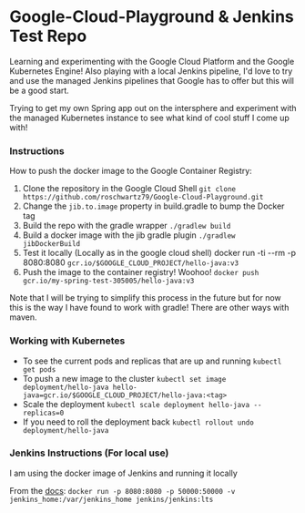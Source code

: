 # Google-Cloud-Playground & Jenkins Test Repo

Learning and experimenting with the Google Cloud Platform and the Google Kubernetes Engine! Also playing with a local Jenkins pipeline,
I'd love to try and use the managed Jenkins pipelines that Google has to offer but this will be a good start.

Trying to get my own Spring app out on the intersphere and experiment with the managed Kubernetes instance to see what kind
of cool stuff I come up with!

### Instructions

How to push the docker image to the Google Container Registry:

1. Clone the repository in the Google Cloud Shell `git clone https://github.com/roschwartz79/Google-Cloud-Playground.git`
2. Change the `jib.to.image` property in build.gradle to bump the Docker tag
3. Build the repo with the gradle wrapper `./gradlew build`
4. Build a docker image with the jib gradle plugin `./gradlew jibDockerBuild`
5. Test it locally (Locally as in the google cloud shell) docker run -ti --rm -p 8080:8080 `gcr.io/$GOOGLE_CLOUD_PROJECT/hello-java:v3`
6. Push the image to the container registry! Woohoo! `docker push gcr.io/my-spring-test-305005/hello-java:v3`

Note that I will be trying to simplify this process in the future but for now this is the way I have found to work with gradle! There
are other ways with maven.

### Working with Kubernetes

- To see the current pods and replicas that are up and running `kubectl get pods`
- To push a new image to the cluster `kubectl set image deployment/hello-java hello-java=gcr.io/$GOOGLE_CLOUD_PROJECT/hello-java:<tag>`
- Scale the deployment `kubectl scale deployment hello-java --replicas=0`
- If you need to roll the deployment back `kubectl rollout undo deployment/hello-java`

### Jenkins Instructions (For local use)

I am using the docker image of Jenkins and running it locally

From the [docs](https://github.com/jenkinsci/docker/blob/master/README.md): `docker run -p 8080:8080 -p 50000:50000 -v jenkins_home:/var/jenkins_home jenkins/jenkins:lts
`

